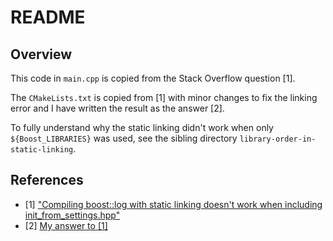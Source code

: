 # README

## Overview

This code in `main.cpp` is copied from the Stack Overflow question [1].

The `CMakeLists.txt` is copied from [1] with minor changes to fix the linking error and I have written the result as the answer [2].

To fully understand why the static linking didn't work when only `${Boost_LIBRARIES}` was used, see the sibling directory `library-order-in-static-linking`.

## References

- [1] ["Compiling boost::log with static linking doesn't work when including init_from_settings.hpp"](https://stackoverflow.com/q/53551754/630364)
- [2] [My answer to [1]](https://stackoverflow.com/a/69647325/630364)
